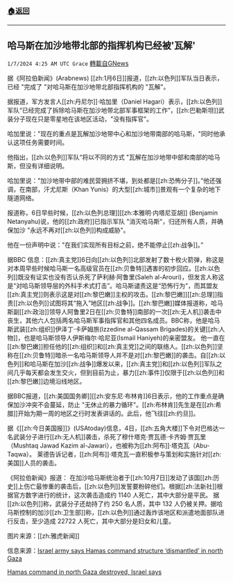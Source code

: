 ###  [:house:返回](README.md)
---


## 哈马斯在加沙地带北部的指挥机构已经被'瓦解'
`1/7/2024 4:25 AM UTC Grace` [轉載自GNews](https://gnews.org/articles/2192515)

据《阿拉伯新闻》(Arabnews) [[zh:1月6日]]报道，[[zh:以色列]]军队当日表示，已经 "完成了 "对哈马斯在加沙地带北部指挥机构的 "瓦解"。

据报道，军方发言人[[zh:丹尼尔]]·哈加里（Daniel Hagari）表示，[[zh:以色列]]军队“已经完成了拆除哈马斯在加沙地带北部军事框架的工作”，[[zh:巴勒斯坦]]武装分子现在只是零星地在该地区活动，"没有指挥官"。

哈加里说："现在的重点是瓦解加沙地带中心和加沙地带南部的哈马斯，"同时他承认这项任务需要时间。

他指出，[[zh:以色列]]军队“将以不同的方式 "瓦解在加沙地带中部和南部的哈马斯，但没有详细说明。

哈加里说："加沙地带中部的难民营拥挤不堪，到处都是[[zh:恐怖分子]]。”他还强调，在南部，汗尤尼斯（Khan Yunis）的大型[[zh:城市]]景观有一个复杂的地下隧道网络。

报道称，6日早些时候，[[zh:以色列总理]][[zh:本雅明·内塔尼亚胡]] (Benjamin Netanyahu)说，他的[[zh:政府]]已指示军队 "消灭哈马斯"，归还所有人质，并确保加沙 "永远不再对[[zh:以色列]]构成威胁"。

他在一份声明中说："在我们实现所有目标之前，绝不能停止[[zh:战争]]。”

据BBC 信息：[[zh:真主党]]6日向[[zh:以色列]]北部发射了数十枚火箭弹，称这是对本周早些时候哈马斯一名高级官员在[[zh:贝鲁特]]遇害的初步回应。[[zh:以色列]]既没有证实也没有否认杀死了萨利赫·阿鲁里(Saleh al-Arouri)，但发言人称这是“对哈马斯领导层的外科手术式打击”。哈马斯谴责这是“恐怖行为”，而其盟友[[zh:真主党]]则表示这是对[[zh:黎巴嫩]]主权的攻击。[[zh:黎巴嫩]][[zh:总理]]指责[[zh:以色列]]试图将其“拖入”地区[[zh:战争]]。[[zh:黎巴嫩]]媒体报道称，哈马斯副[[zh:政治]]领导人阿鲁里2日在[[zh:贝鲁特]]南部的一次[[zh:无人机]]袭击中丧生，其他六人包括两名哈马斯军事指挥官和其他四名成员。BBC称，他是哈马斯武装[[zh:组织]]伊泽丁·卡萨姆旅(Izzedine al-Qassam Brigades)的关键[[zh:人物]]，也是哈马斯领导人伊斯梅尔·哈尼亚(Ismail Haniyeh)的亲密盟友。 他一直在[[zh:黎巴嫩]]担任他的[[zh:组织]]和[[zh:真主党]]之间的联络人。[[zh:以色列]]坚称在[[zh:贝鲁特]]暗杀一名哈马斯领导人并不是对[[zh:黎巴嫩]]的袭击。自[[zh:以色列]]和哈马斯在加沙[[zh:战争]]爆发以来，[[zh:真主党]]和[[zh:以色列]]军队之间几乎每天都会发生交火，但到目前为止，暴力[[zh:事件]]仅限于[[zh:以色列]]和[[zh:黎巴嫩]]边境沿线地区。

据BBC报道，[[zh:美国国务卿]][[zh:安东尼·布林肯]]6日表示，他的工作重点是确保加沙冲突不会蔓延，防止 "无休止的暴力循环"。[[zh:布林肯]]先生是在[[zh:希腊]]开始为期一周的地区之行时发表讲话的。此后，他飞往[[zh:约旦]]。

据《[[zh:今日美国报]]》(USAtoday)信息，4日，[[zh:五角大楼]]下令对巴格达一名武装分子进行[[zh:无人机]]袭击，杀死了穆什塔克·贾瓦德·卡齐姆·贾瓦里（Mushtaq Jawad Kazim al-Jawari），也被称为[[zh:阿布]]·塔克瓦（Abu-Taqwa）。 莱德告诉记者，[[zh:阿布]]·塔克瓦一直积极参与策划和实施针对[[zh:美国]]人员的袭击。

《阿拉伯新闻》报道：
在加沙哈马斯统治者于[[zh:10月7日]]发动了该国[[zh:历史]]上伤亡最惨重的袭击后，[[zh:以色列]]发誓要粉碎他们。根据[[zh:法新社]]根据官方数字进行的统计，这次袭击造成约 1140 人死亡，其中大部分是平民。
据[[zh:以色列]]称，武装分子还劫持了约 250 名人质，其中 132 人仍被关押。据哈马斯控制的加沙[[zh:卫生部]]称，[[zh:以色列]]通过轰炸该地区和派遣地面部队进行反击，至少造成 22722 人死亡，其中大部分是妇女和儿童。

图片来源：[[zh:雅虎新闻]]

信息来源：[Israel army says Hamas command structure ‘dismantled’ in north Gaza](https://www.arabnews.com/node/2437386/middle-east)

[Hamas command in north Gaza destroyed, Israel says](https://www.bbc.com/news/world-middle-east-67904259)
